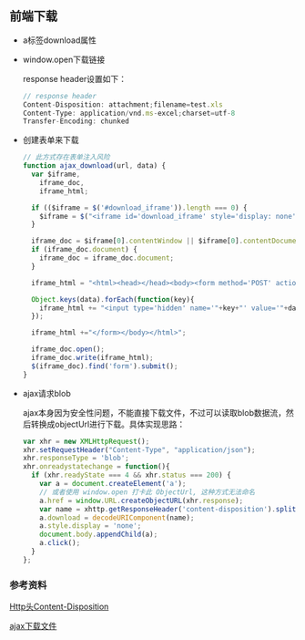 ## 前端下载

* a标签download属性

* window.open下载链接

  response header设置如下：

  ```js
  // response header
  Content-Disposition: attachment;filename=test.xls
  Content-Type: application/vnd.ms-excel;charset=utf-8
  Transfer-Encoding: chunked
  ```

* 创建表单来下载

  ```js
  // 此方式存在表单注入风险
  function ajax_download(url, data) {
    var $iframe,
      iframe_doc,
      iframe_html;

    if (($iframe = $('#download_iframe')).length === 0) {
      $iframe = $("<iframe id='download_iframe' style='display: none'></iframe>").appendTo("body");
    }

    iframe_doc = $iframe[0].contentWindow || $iframe[0].contentDocument;
    if (iframe_doc.document) {
      iframe_doc = iframe_doc.document;
    }

    iframe_html = "<html><head></head><body><form method='POST' action='" + url +"'>" 

    Object.keys(data).forEach(function(key){
      iframe_html += "<input type='hidden' name='"+key+"' value='"+data[key]+"'>";
    });

    iframe_html +="</form></body></html>";

    iframe_doc.open();
    iframe_doc.write(iframe_html);
    $(iframe_doc).find('form').submit();
  }
  ```

* ajax请求blob

  ajax本身因为安全性问题，不能直接下载文件，不过可以读取blob数据流，然后转换成objectUrl进行下载。具体实现思路：

  ```js
  var xhr = new XMLHttpRequest();
  xhr.setRequestHeader("Content-Type", "application/json");
  xhr.responseType = 'blob';
  xhr.onreadystatechange = function(){
    if (xhr.readyState === 4 && xhr.status === 200) {
      var a = document.createElement('a');
      // 或者使用 window.open 打卡此 ObjectUrl, 这种方式无法命名
      a.href = window.URL.createObjectURL(xhr.response);
      var name = xhttp.getResponseHeader('content-disposition').split('=')[1] || '';
      a.download = decodeURIComponent(name);
      a.style.display = 'none';
      document.body.appendChild(a);
      a.click();
    }
  };
  ```

### 参考资料

[Http头Content-Disposition](https://developer.mozilla.org/zh-CN/docs/Web/HTTP/Headers/Content-Disposition)

[ajax下载文件](https://cloud.tencent.com/developer/ask/43902)
